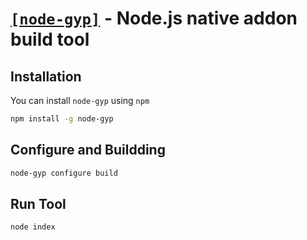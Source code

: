 # [`[node-gyp]`](https://github.com/nodejs/node-gyp) - Node.js native addon build tool

## Installation
You can install `node-gyp` using `npm`
```bash
npm install -g node-gyp
```

## Configure and Buildding
```bash
node-gyp configure build
```

## Run Tool 
```bash
node index
```